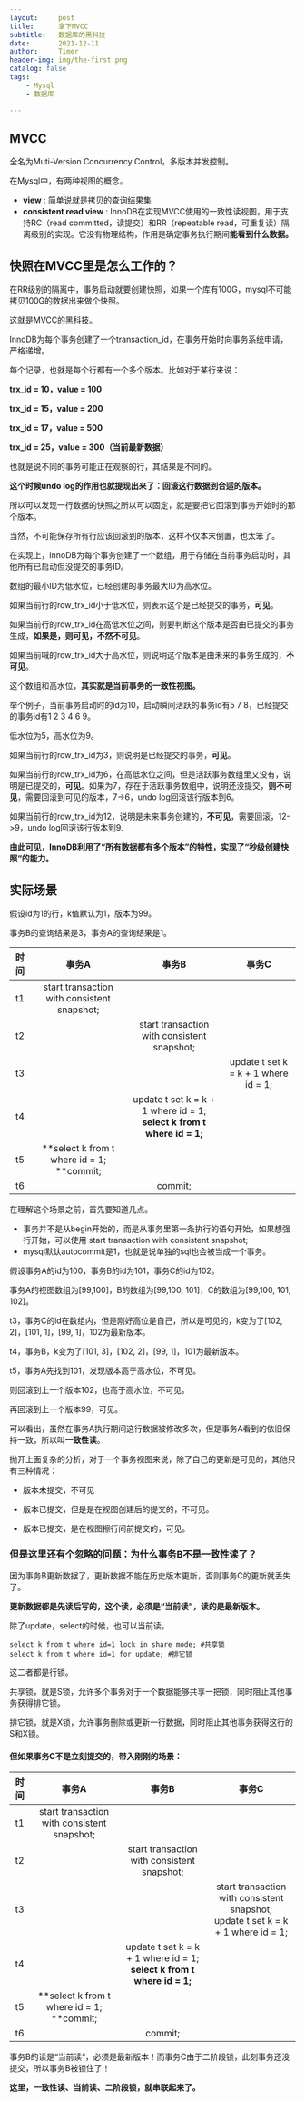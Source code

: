 ```yaml
---
layout:     post
title:      拿下MVCC 
subtitle:   数据库的黑科技 
date:       2021-12-11
author:     Timer
header-img: img/the-first.png
catalog: false
tags:
    - Mysql
    - 数据库

---
```


## MVCC

全名为Muti-Version Concurrency Control，多版本并发控制。

在Mysql中，有两种视图的概念。

- **view** : 简单说就是拷贝的查询结果集
- **consistent read view** : InnoDB在实现MVCC使用的一致性读视图，用于支持RC（read committed，读提交）和RR（repeatable read，可重复读）隔离级别的实现。它没有物理结构，作用是确定事务执行期间**能看到什么数据。**



## 快照在MVCC里是怎么工作的？

在RR级别的隔离中，事务启动就要创建快照，如果一个库有100G，mysql不可能拷贝100G的数据出来做个快照。

这就是MVCC的黑科技。 

InnoDB为每个事务创建了一个transaction_id，在事务开始时向事务系统申请，严格递增。

每个记录，也就是每个行都有一个多个版本。比如对于某行来说：

**trx_id = 10，value = 100**

**trx_id = 15，value = 200**

**trx_id = 17，value = 500**

**trx_id = 25，value = 300（当前最新数据）**

也就是说不同的事务可能正在观察的行，其结果是不同的。

**这个时候undo log的作用也就提现出来了：回滚这行数据到合适的版本。**

所以可以发现一行数据的快照之所以可以固定，就是要把它回滚到事务开始时的那个版本。

当然，不可能保存所有行应该回滚到的版本，这样不仅本末倒置，也太笨了。

在实现上，InnoDB为每个事务创建了一个数组，用于存储在当前事务启动时，其他所有已启动但没提交的事务ID。

数组的最小ID为低水位，已经创建的事务最大ID为高水位。

如果当前行的row_trx_id小于低水位，则表示这个是已经提交的事务，**可见**。

如果当前行的row_trx_id在高低水位之间，则要判断这个版本是否由已提交的事务生成，**如果是，则可见，不然不可见**。

如果当前喊的row_trx_id大于高水位，则说明这个版本是由未来的事务生成的，**不可见**。

这个数组和高水位，**其实就是当前事务的一致性视图。**

举个例子，当前事务启动时的id为10，启动瞬间活跃的事务id有5 7 8，已经提交的事务id有1 2 3 4 6 9。

低水位为5，高水位为9。

如果当前行的row_trx_id为3，则说明是已经提交的事务，**可见**。

如果当前行的row_trx_id为6，在高低水位之间，但是活跃事务数组里又没有，说明是已提交的，**可见**。如果为7，存在于活跃事务数组中，说明还没提交，**则不可见**，需要回滚到可见的版本，7->6，undo log回滚该行版本到6。

如果当前行的row_trx_id为12，说明是未来事务创建的，**不可见**，需要回滚，12->9，undo log回滚该行版本到9.

**由此可见，InnoDB利用了“所有数据都有多个版本”的特性，实现了“秒级创建快照“的能力。**  



## 实际场景

假设id为1的行，k值默认为1，版本为99。

事务B的查询结果是3，事务A的查询结果是1。

| 时间 |                     事务A                      |                            事务B                             |                事务C                 |
| :--: | :--------------------------------------------: | :----------------------------------------------------------: | :----------------------------------: |
|  t1  |  start transaction with consistent snapshot;   |                                                              |                                      |
|  t2  |                                                |         start transaction with consistent snapshot;          |                                      |
|  t3  |                                                |                                                              | update t set k = k + 1 where id = 1; |
|  t4  |                                                | update t set k = k + 1 where id = 1;<br />**select k from t where id = 1;** |                                      |
|  t5  | **select k from t where id = 1;<br />**commit; |                                                              |                                      |
|  t6  |                                                |                           commit;                            |                                      |

在理解这个场景之前，首先要知道几点。

- 事务并不是从begin开始的，而是从事务里第一条执行的语句开始，如果想强行开始，可以使用 start transaction with consistent snapshot;  
- mysql默认autocommit是1，也就是说单独的sql也会被当成一个事务。

假设事务A的id为100，事务B的id为101，事务C的id为102。

事务A的视图数组为[99,100]，B的数组为[99,100, 101]，C的数组为[99,100, 101, 102]。

t3，事务C的id在数组内，但是刚好高位是自己，所以是可见的，k变为了[102, 2]，[101, 1]，[99, 1]，102为最新版本。

t4，事务B，k变为了[101, 3]，[102, 2]，[99, 1]，101为最新版本。

t5，事务A先找到101，发现版本高于高水位，不可见。

则回滚到上一个版本102，也高于高水位，不可见。

再回滚到上一个版本99，可见。

可以看出，虽然在事务A执行期间这行数据被修改多次，但是事务A看到的依旧保持一致，所以叫**一致性读**。

抛开上面复杂的分析，对于一个事务视图来说，除了自己的更新是可见的，其他只有三种情况：

- 版本未提交，不可见

- 版本已提交，但是是在视图创建后的提交的，不可见。

- 版本已提交，是在视图擦行间前提交的，可见。  

  

### 但是这里还有个忽略的问题：为什么事务B不是一致性读了？

因为事务B更新数据了，更新数据不能在历史版本更新，否则事务C的更新就丢失了。

**更新数据都是先读后写的，这个读，必须是“当前读”，读的是最新版本。**

除了update，select的时候，也可以当前读。

```mysql
select k from t where id=1 lock in share mode; #共享锁
select k from t where id=1 for update; #排它锁
```

这二者都是行锁。

共享锁，就是S锁，允许多个事务对于一个数据能够共享一把锁，同时阻止其他事务获得排它锁。

排它锁，就是X锁，允许事务删除或更新一行数据，同时阻止其他事务获得这行的S和X锁。

#### 但如果事务C不是立刻提交的，带入刚刚的场景：

| 时间 |                     事务A                      |                            事务B                             |                            事务C                             |
| :--: | :--------------------------------------------: | :----------------------------------------------------------: | :----------------------------------------------------------: |
|  t1  |  start transaction with consistent snapshot;   |                                                              |                                                              |
|  t2  |                                                |         start transaction with consistent snapshot;          |                                                              |
|  t3  |                                                |                                                              | start transaction with consistent snapshot;<br />update t set k = k + 1 where id = 1; |
|  t4  |                                                | update t set k = k + 1 where id = 1;<br />**select k from t where id = 1;** |                                                              |
|  t5  | **select k from t where id = 1;<br />**commit; |                                                              |                                                              |
|  t6  |                                                |                           commit;                            |                                                              |

事务B的读是“当前读“，必须是最新版本！而事务C由于二阶段锁，此刻事务还没提交，所以事务B被锁住了！

**这里，一致性读、当前读、二阶段锁，就串联起来了。**
